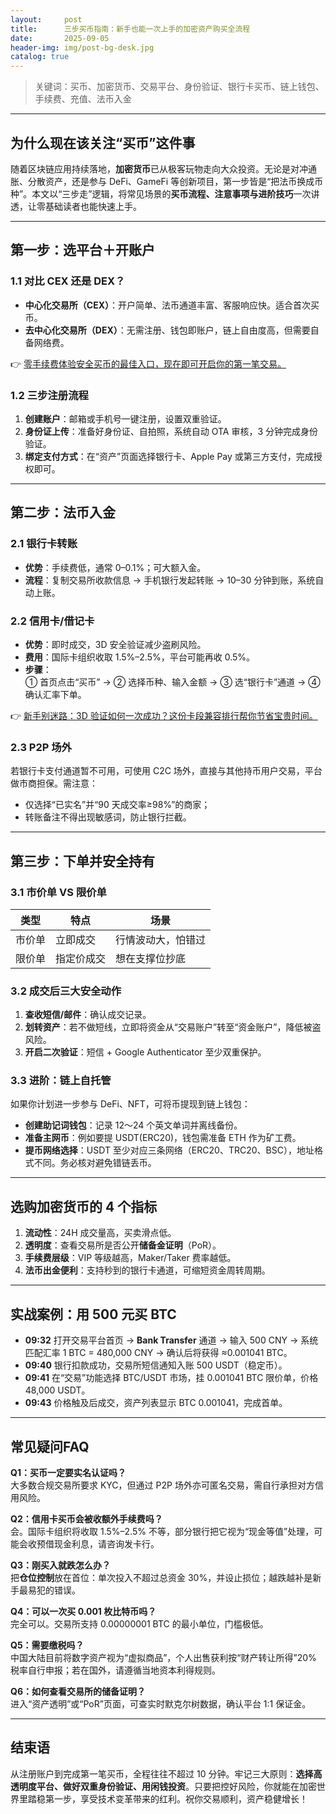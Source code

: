 ```yaml
---
layout:     post
title:      三步买币指南：新手也能一次上手的加密资产购买全流程
date:       2025-09-05
header-img: img/post-bg-desk.jpg
catalog: true
---
```


> 关键词：买币、加密货币、交易平台、身份验证、银行卡买币、链上钱包、手续费、充值、法币入金

---

## 为什么现在该关注“买币”这件事
随着区块链应用持续落地，**加密货币**已从极客玩物走向大众投资。无论是对冲通胀、分散资产，还是参与 DeFi、GameFi 等创新项目，第一步皆是“把法币换成币种”。本文以“三步走”逻辑，将常见场景的**买币流程、注意事项与进阶技巧**一次讲透，让零基础读者也能快速上手。

---

## 第一步：选平台＋开账户
### 1.1 对比 CEX 还是 DEX？
- **中心化交易所（CEX）**：开户简单、法币通道丰富、客服响应快。适合首次买币。
- **去中心化交易所（DEX）**：无需注册、钱包即账户，链上自由度高，但需要自备网络费。

👉 [零手续费体验安全买币的最佳入口，现在即可开启你的第一笔交易。](https://okxdog.com/)

### 1.2 三步注册流程
1. **创建账户**：邮箱或手机号一键注册，设置双重验证。  
2. **身份证上传**：准备好身份证、自拍照，系统自动 OTA 审核，3 分钟完成身份验证。  
3. **绑定支付方式**：在“资产”页面选择银行卡、Apple Pay 或第三方支付，完成授权即可。

---

## 第二步：法币入金
### 2.1 银行卡转账
- **优势**：手续费低，通常 0–0.1%；可大额入金。  
- **流程**：复制交易所收款信息 → 手机银行发起转账 → 10–30 分钟到账，系统自动上账。

### 2.2 信用卡/借记卡
- **优势**：即时成交，3D 安全验证减少盗刷风险。  
- **费用**：国际卡组织收取 1.5%–2.5%，平台可能再收 0.5%。  
- **步骤**：  
  ① 首页点击“买币” → ② 选择币种、输入金额 → ③ 选“银行卡”通道 → ④ 确认汇率下单。  

👉 [新手别迷路：3D 验证如何一次成功？这份卡段兼容排行帮你节省宝贵时间。](https://okxdog.com/)

### 2.3 P2P 场外
若银行卡支付通道暂不可用，可使用 C2C 场外，直接与其他持币用户交易，平台做市商担保。需注意：  
- 仅选择“已实名”并“90 天成交率≥98%”的商家；  
- 转账备注不得出现敏感词，防止银行拦截。

---

## 第三步：下单并安全持有
### 3.1 市价单 VS 限价单
| 类型 | 特点 | 场景 |
|---|---|---|
| 市价单 | 立即成交 | 行情波动大，怕错过 |
| 限价单 | 指定价成交 | 想在支撑位抄底 |

### 3.2 成交后三大安全动作
1. **查收短信/邮件**：确认成交记录。  
2. **划转资产**：若不做短线，立即将资金从“交易账户”转至“资金账户”，降低被盗风险。  
3. **开启二次验证**：短信 + Google Authenticator 至少双重保护。

### 3.3 进阶：链上自托管
如果你计划进一步参与 DeFi、NFT，可将币提现到链上钱包：
- **创建助记词钱包**：记录 12～24 个英文单词并离线备份。  
- **准备主网币**：例如要提 USDT(ERC20)，钱包需准备 ETH 作为矿工费。  
- **提币网络选择**：USDT 至少对应三条网络（ERC20、TRC20、BSC），地址格式不同。务必核对避免错链丢币。

---

## 选购加密货币的 4 个指标
1. **流动性**：24H 成交量高，买卖滑点低。  
2. **透明度**：查看交易所是否公开**储备金证明**（PoR）。  
3. **手续费层级**：VIP 等级越高，Maker/Taker 费率越低。  
4. **法币出金便利**：支持秒到的银行卡通道，可缩短资金周转周期。

---

## 实战案例：用 500 元买 BTC
- **09:32** 打开交易平台首页 → **Bank Transfer** 通道 → 输入 500 CNY → 系统匹配汇率 1 BTC = 480,000 CNY → 确认后将获得 ≈0.001041 BTC。  
- **09:40** 银行扣款成功，交易所短信通知入账 500 USDT（稳定币）。  
- **09:41** 在“交易”功能选择 BTC/USDT 市场，挂 0.001041 BTC 限价单，价格 48,000 USDT。  
- **09:43** 价格触及后成交，资产列表显示 BTC 0.001041，完成首单。

---

## 常见疑问FAQ

**Q1：买币一定要实名认证吗？**  
大多数合规交易所要求 KYC，但通过 P2P 场外亦可匿名交易，需自行承担对方信用风险。

**Q2：信用卡买币会被收额外手续费吗？**  
会。国际卡组织将收取 1.5%–2.5% 不等，部分银行把它视为“现金等值”处理，可能会收预借现金利息，请咨询发卡行。

**Q3：刚买入就跌怎么办？**  
把**仓位控制**放在首位：单次投入不超过总资金 30%，并设止损位；越跌越补是新手最易犯的错误。

**Q4：可以一次买 0.001 枚比特币吗？**  
完全可以。交易所支持 0.00000001 BTC 的最小单位，门槛极低。

**Q5：需要缴税吗？**  
中国大陆目前将数字资产视为“虚拟商品”，个人出售获利按“财产转让所得”20% 税率自行申报；若在国外，请遵循当地资本利得规则。

**Q6：如何查看交易所的储备证明？**  
进入“资产透明”或“PoR”页面，可查实时默克尔树数据，确认平台 1:1 保证金。

---

## 结束语
从注册账户到完成第一笔买币，全程往往不超过 10 分钟。牢记三大原则：**选择高透明度平台、做好双重身份验证、用闲钱投资**。只要把控好风险，你就能在加密世界里踏稳第一步，享受技术变革带来的红利。祝你交易顺利，资产稳健增长！